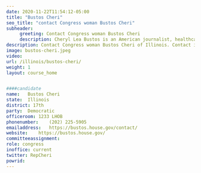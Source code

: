 ```yaml
---
date: 2020-11-22T11:54:12-05:00
title: "Bustos Cheri"
seo_title: "contact Congress woman Bustos Cheri"
subheader:
     greeting: Contact Congress woman Bustos Cheri 
     description: Cheryl Lea Bustos is an American journalist, healthcare executive and politician serving as the U.S. Representative for Illinois's 17th congressional district since 2013.
description: Contact Congress woman Bustos Cheri of Illinois. Contact information for Bustos Cheri includes email address, phone number, and mailing address.
image: bustos-cheri.jpeg
video: 
url: /illinois/bustos-cheri/
weight: 1
layout: course_home


####candidate
name:	Bustos Cheri
state:	Illinois
district: 17th
party:	Democratic
officeroom:	1233 LHOB
phonenumber:	(202) 225-5905
emailaddress:	https://bustos.house.gov/contact/
website:	https://bustos.house.gov/
committeeassignment: 
role: congress
inoffice: current
twitter: RepCheri
powrid: 
---
```


